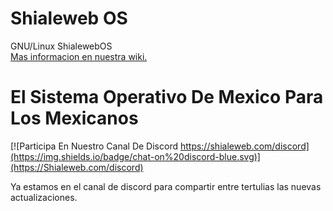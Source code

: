 # Shialeweb OS
GNU/Linux ShialewebOS 
<br>
<a href="https://github.com/shialewebos/shialewebos/wiki"> Mas informacion en nuestra wiki. </a> 
<br>
# El Sistema Operativo De Mexico Para Los Mexicanos

[![Participa En Nuestro Canal De Discord https://shialeweb.com/discord](https://img.shields.io/badge/chat-on%20discord-blue.svg)](https://Shialeweb.com/discord)

Ya estamos en el canal de discord para compartir entre tertulias las nuevas actualizaciones. 
